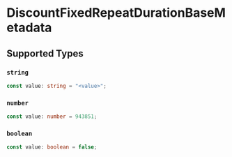 # DiscountFixedRepeatDurationBaseMetadata


## Supported Types

### `string`

```typescript
const value: string = "<value>";
```

### `number`

```typescript
const value: number = 943851;
```

### `boolean`

```typescript
const value: boolean = false;
```

